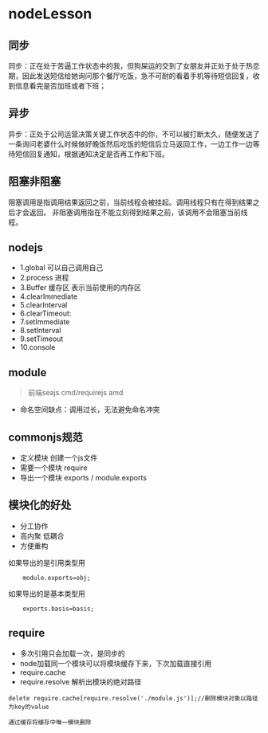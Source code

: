 # nodeLesson
## 同步
同步：正在处于苦逼工作状态中的我，但狗屎运的交到了女朋友并正处于处于热恋期，因此发送短信给她询问那个餐厅吃饭，急不可耐的看着手机等待短信回复，收到信息看完是否加班或者下班；
## 异步
异步：正处于公司运营决策关键工作状态中的你，不可以被打断太久，随便发送了一条询问老婆什么时候做好晚饭然后吃饭的短信后立马返回工作，一边工作一边等待短信回复通知，根据通知决定是否再工作和下班。
## 阻塞非阻塞
阻塞调用是指调用结果返回之前，当前线程会被挂起。调用线程只有在得到结果之后才会返回。
非阻塞调用指在不能立刻得到结果之前，该调用不会阻塞当前线程。
## nodejs
*  1.global 可以自己调用自己
*  2.process 进程
*  3.Buffer 缓存区 表示当前使用的内存区
*  4.clearImmediate
*  5.clearInterval
*  6.clearTimeout:
*  7.setImmediate
*  8.setInterval
*  9.setTimeout
*  10.console
## module
> 前端seajs cmd/requirejs amd

- 命名空间缺点：调用过长，无法避免命名冲突
    
## commonjs规范

- 定义模块
创建一个js文件
- 需要一个模块
require
- 导出一个模块
exports / module.exports
## 模块化的好处
- 分工协作
- 高内聚 低耦合
- 方便重构

如果导出的是引用类型用
```
    module.exports=obj;
```
如果导出的是基本类型用
```
    exports.basis=basis;
```
## require 
- 多次引用只会加载一次，是同步的
- node加载同一个模块可以将模块缓存下来，下次加载直接引用
- require.cache 
- require.resolve 解析出模块的绝对路径
```
delete require.cache[require.resolve('./module.js')];//删除模块对象以路径为key的value

通过缓存将缓存中唯一模块删除
```
